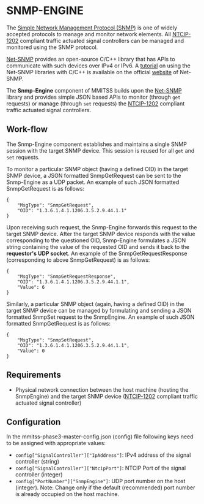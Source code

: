 # SNMP-ENGINE
The [Simple Network Management Protocol (SNMP)](https://en.wikipedia.org/wiki/Simple_Network_Management_Protocol) is one of widely accepted protocols to manage and monitor network elements. All [NTCIP-1202](https://www.ntcip.org/wp-content/uploads/2018/11/NTCIP1202v0219f.pdf) compliant traffic actuated signal controllers can be managed and monitored using the SNMP protocol.  

[Net-SNMP](http://www.net-snmp.org/) provides an open-source C/C++ library that has APIs to communicate with such devices over IPv4 or IPv6. A [tutorial](http://www.net-snmp.org/wiki/index.php/TUT:Simple_Application) on using the Net-SNMP libraries with C/C++ is available on the official [website](http://www.net-snmp.org/wiki/index.php/Main_Page) of Net-SNMP.  

The **Snmp-Engine** component of MMITSS builds upon the [Net-SNMP](http://www.net-snmp.org/wiki/index.php/Main_Page) library and provides simple JSON based APIs to monitor (through `get` requests) or manage (through `set` requests) the [NTCIP-1202](https://www.ntcip.org/wp-content/uploads/2018/11/NTCIP1202v0219f.pdf) compliant traffic actuated signal controllers.

## Work-flow
The Snmp-Engine component establishes and maintains a single SNMP session with the target SNMP device. This session is reused for all `get` and `set` requests.  

To monitor a particular SNMP object (having a defined OID) in the target SNMP device, a JSON formatted SnmpGetRequest can be sent to the Snmp-Engine as a UDP packet. An example of such JSON formatted SnmpGetRequest is as follows:
```
{
    "MsgType": "SnmpGetRequest",
    "OID": "1.3.6.1.4.1.1206.3.5.2.9.44.1.1"
}
```
Upon receiving such request, the Snmp-Engine forwards this request to the target SNMP device. After the target SNMP device responds with the value corresponding to the questioned OID, Snmp-Engine formulates a JSON string containing the value of the requested OID and sends it back to the **requestor's UDP socket**. An example of the SnmpGetRequestResponse (corresponding to above SnmpGetRequest) is as follows:
```
{
    "MsgType": "SnmpGetRequestResponse",
    "OID": "1.3.6.1.4.1.1206.3.5.2.9.44.1.1",
    "Value": 6
}
```

Similarly, a particular SNMP object (again, having a defined OID) in the target SNMP device can be managed by formulating and sending a JSON formatted SnmpSet request to the SnmpEngine. An example of such JSON formatted SnmpGetRequest is as follows:
```
{
    "MsgType": "SnmpSetRequest",
    "OID": "1.3.6.1.4.1.1206.3.5.2.9.44.1.1",
    "Value": 0
}
```

## Requirements
- Physical network connection between the host machine (hosting the SnmpEngine) and the target SNMP device ([NTCIP-1202](https://www.ntcip.org/wp-content/uploads/2018/11/NTCIP1202v0219f.pdf) compliant traffic actuated signal controller)

## Configuration

In the mmitss-phase3-master-config.json (config) file following keys need to be assigned with appropriate values:
- `config["SignalController"]["IpAddress"]`: IPv4 address of the signal controller (string)
- `config["SignalController"]["NtcipPort"]`: NTCIP Port of the signal controller (integer)
- `config["PortNumber"]["SnmpEngine"]`:  UDP port number on the host (integer). Note: Change only if the default (recommended) port number is already occupied on the host machine.



